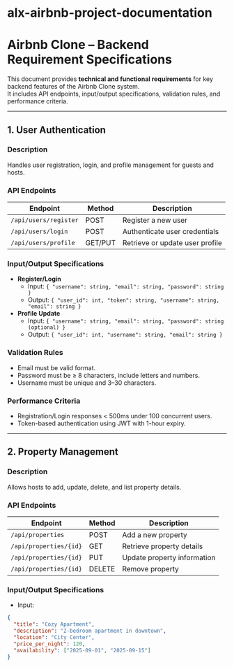 # alx-airbnb-project-documentation

# Airbnb Clone – Backend Requirement Specifications

This document provides **technical and functional requirements** for key backend features of the Airbnb Clone system.  
It includes API endpoints, input/output specifications, validation rules, and performance criteria.

---

## 1. User Authentication

### Description
Handles user registration, login, and profile management for guests and hosts.

### API Endpoints
| Endpoint | Method | Description |
|----------|--------|-------------|
| `/api/users/register` | POST | Register a new user |
| `/api/users/login` | POST | Authenticate user credentials |
| `/api/users/profile` | GET/PUT | Retrieve or update user profile |

### Input/Output Specifications
- **Register/Login**
  - Input: `{ "username": string, "email": string, "password": string }`
  - Output: `{ "user_id": int, "token": string, "username": string, "email": string }`
- **Profile Update**
  - Input: `{ "username": string, "email": string, "password": string (optional) }`
  - Output: `{ "user_id": int, "username": string, "email": string }`

### Validation Rules
- Email must be valid format.  
- Password must be ≥ 8 characters, include letters and numbers.  
- Username must be unique and 3–30 characters.  

### Performance Criteria
- Registration/Login responses < 500ms under 100 concurrent users.  
- Token-based authentication using JWT with 1-hour expiry.

---

## 2. Property Management

### Description
Allows hosts to add, update, delete, and list property details.

### API Endpoints
| Endpoint | Method | Description |
|----------|--------|-------------|
| `/api/properties` | POST | Add a new property |
| `/api/properties/{id}` | GET | Retrieve property details |
| `/api/properties/{id}` | PUT | Update property information |
| `/api/properties/{id}` | DELETE | Remove property |

### Input/Output Specifications
- Input:  
```json
{
  "title": "Cozy Apartment",
  "description": "2-bedroom apartment in downtown",
  "location": "City Center",
  "price_per_night": 120,
  "availability": ["2025-09-01", "2025-09-15"]
}
